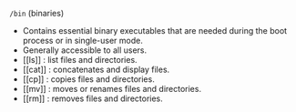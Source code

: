 
`/bin` (binaries)

- Contains essential binary executables that are needed during the boot process or in single-user mode.
- Generally accessible to all users.
- [[ls]] : list files and directories.
- [[cat]] : concatenates and display files.
- [[cp]] : copies files and directories.
- [[mv]] : moves or renames files and directories.
- [[rm]] : removes files and directories.
